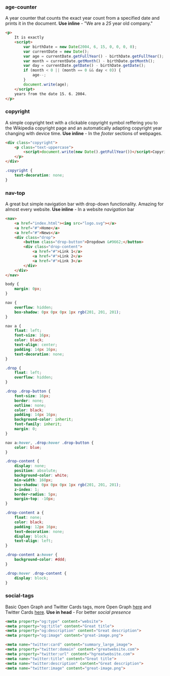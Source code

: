 ### age-counter

A year counter that counts the exact year count from a specified date and prints it in the document. **Use inline** - "We are a *25* year old company."

```html
<p>
    It is exactly
    <script>
        var birthDate = new Date(2004, 6, 15, 0, 0, 0, 0);
        var currentDate = new Date();
        var age = currentDate.getFullYear() - birthDate.getFullYear();
        var month = currentDate.getMonth() - birthDate.getMonth();
        var day = currentDate.getDate() - birthDate.getDate();
        if (month < 0 || (month == 0 && day < 0)) {
            age--;
        }
        document.write(age);
    </script>
    years from the date 15. 6. 2004.
</p>
```

### copyright

A simple copyright text with a clickable copyright symbol reffering you to the Wikipedia copyright page and an automatically adapting copyright year changing with device time. **Use inline** - In the *footer* sections of webpages.

```html
<div class="copyright">
    <p class="text-uppercase">
        <script>document.write(new Date().getFullYear())</script>Copyright holder
    </p>
</div>
```

```css
.copyright {
    text-decoration: none;
}
```

### nav-top

A great but simple navigation bar with drop-down functionality. Amazing for almost every website. **Use inline** - In a website *navigation* bar

```html
<nav>
    <a href="index.html"><img src="logo.svg"></a>
    <a href="#">Home</a>
    <a href="#">News</a>
    <div class="drop">
        <button class="drop-button">Dropdown &#9662;</button>
        <div class="drop-content">
            <a href="#">Link 1</a>
            <a href="#">Link 2</a>
            <a href="#">Link 3</a>
        </div>
    </div>
</nav>
```

```css
body {
    margin: 0px;
}

nav {
    overflow: hidden;
    box-shadow: 0px 0px 0px 1px rgb(201, 201, 201);
}

nav a {
    float: left;
    font-size: 16px;
    color: black;
    text-align: center;
    padding: 14px 16px;
    text-decoration: none;
}

.drop {
    float: left;
    overflow: hidden;
}

.drop .drop-button {
    font-size: 16px;
    border: none;
    outline: none;
    color: black;
    padding: 14px 16px;
    background-color: inherit;
    font-family: inherit;
    margin: 0;
}

nav a:hover, .drop:hover .drop-button {
    color: blue;
}

.drop-content {
    display: none;
    position: absolute;
    background-color: white;
    min-width: 160px;
    box-shadow: 0px 0px 0px 1px rgb(201, 201, 201);
    z-index: 1;
    border-radius: 5px;
    margin-top: -10px;
}

.drop-content a {
    float: none;
    color: black;
    padding: 12px 16px;
    text-decoration: none;
    display: block;
    text-align: left;
}

.drop-content a:hover {
    background-color: #ddd;
}

.drop:hover .drop-content {
    display: block;
}
```

### social-tags

Basic Open Graph and Twitter Cards tags, more Open Graph [here](https://ogp.me/) and Twitter Cards [here](https://developer.twitter.com/en/docs/twitter-for-websites/cards/overview/markup). **Use in head** - For better *social presence*

```html
<meta property="og:type" content="website">
<meta property="og:title" content="Great title">
<meta property="og:description" content="Great description">
<meta property="og:image" content="great-image.png">
```

```html
<meta name="twitter:card" content="summary_large_image">
<meta property="twitter:domain" content="greatwebsite.com">
<meta property="twitter:url" content="hgreatwebsite.com">
<meta name="twitter:title" content="Great title">
<meta name="twitter:description" content="Great description">
<meta name="twitter:image" content="great-image.png">
```